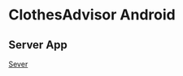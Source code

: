 # ClothesAdvisor Android

## Server App

[Sever](https://github.com/NureZamkovyiAnatolii/clothes-advisor-server)